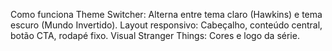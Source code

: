 Como funciona
Theme Switcher: Alterna entre tema claro (Hawkins) e tema escuro (Mundo Invertido).
Layout responsivo: Cabeçalho, conteúdo central, botão CTA, rodapé fixo.
Visual Stranger Things: Cores e logo da série.
